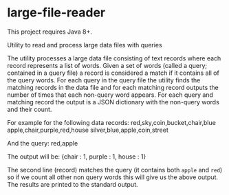 # large-file-reader
This project requires Java 8+.

Utility to read and process large data files with queries

The utility processes a large data file consisting of text records where each record represents a list of words. 
Given a set of words (called a query; contained in a query file) a record is considered a match if it contains all of the query words.
For each query in the query file the utility finds the matching records in the data file and for each matching record outputs the number of times that each non-query word appears.
For each query and matching record the output is a JSON dictionary with the non-query words and their count.

For example for the following data records:
red,sky,coin,bucket,chair,blue
apple,chair,purple,red,house
silver,blue,apple,coin,street

And the query:
red,apple

The output will be:
{chair : 1, purple : 1, house : 1}

The second line (record) matches the query (it contains both `apple` and `red`) so if we count all other non query words this will give us the above output.
The results are printed to the standard output.
